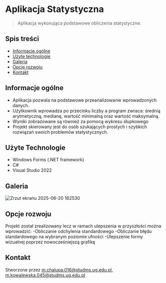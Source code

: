 # Aplikacja Statystyczna
>Aplikacja wykonująca podstawowe obliczenia statystyczne.

## Spis treści
* [Informacje ogólne](#informacje-ogólne)
* [Użyte technologie](#użyte-technologie)
* [Galeria](#galeria)
* [Opcje rozwoju](#opcje-rozwoju)
* [Kontakt](#kontakt)


## Informacje ogólne 
- Aplikacja pozwala na podstawowe przeanalizowanie wprowadzonych danych.
- Użytkownik wprowadza po przecinku liczby a program zwraca: średnią arytmetyczną, medianę, wartość minimalną oraz wartość maksymalną.
- Wyniki zobrazowane są również za pomocą wykresu słupkowego
- Projekt skierowany jest do osób szukających prostych i szybkich rozwiązań swoich problemów statystycznych.


## Użyte Technologie 
- Windows Forms (.NET framework)
- C#
- Visual Studio 2022


## Galeria
![Zrzut ekranu 2025-06-20 162530](https://github.com/user-attachments/assets/f88da753-5133-4fbf-93ac-375701b00b62)


## Opcje rozwoju 
Projekt został zrealizowany lecz w ramach ulepszenia w przyszłości można wprowadzić: 
-Obliczanie odchylenia standardowego
-Obliczanie błędu standardowego na wybranym poziomie ufności 
-Ulepszenie formy wizualnej poprzez nowocześniejszą grafikę


## Kontakt
Stworzone przez m.chalupa.016@studms.ug.edu.pl, m.kowalewska.045@studms.ug.edu.pl




